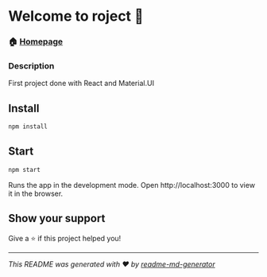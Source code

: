 # Welcome to roject 👋

### 🏠 [Homepage](http://Willdooo.github.io/odinProject_CV-Application)

### Description

First project done with React and Material.UI

## Install

```sh
npm install
```

## Start

```sh
npm start
```

Runs the app in the development mode.
Open http://localhost:3000 to view it in the browser.

## Show your support

Give a ⭐️ if this project helped you!

---

_This README was generated with ❤️ by [readme-md-generator](https://github.com/kefranabg/readme-md-generator)_
